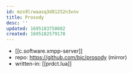 ```yaml
---
id: mzs9lrwaasq3d81252n3vnv
title: Prosody
desc: ''
updated: 1695183758602
created: 1695182579178
---
```


- [[c.software.xmpp-server]]
- repo: https://github.com/bjc/prosody (mirror)
- written-in: [[prdct.lua]]